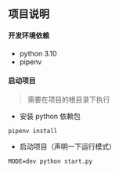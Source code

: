 ## 项目说明

#### 开发环境依赖

- python 3.10
- pipenv

#### 启动项目

> 需要在项目的根目录下执行

- 安装 python 依赖包

```pipenv install```

- 启动项目（声明一下运行模式）

```MODE=dev python start.py```
